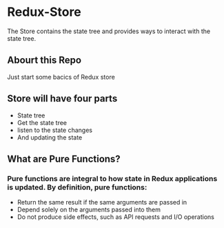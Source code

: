 # Redux-Store
The Store contains the state tree and provides ways to interact with the state tree.

## Abourt this Repo 
Just start some bacics of Redux store

## Store will have four parts
- State tree
- Get the state tree
- listen to the state changes
- And updating the state

## What are Pure Functions?
### Pure functions are integral to how state in Redux applications is updated. By definition, pure functions:

- Return the same result if the same arguments are passed in
- Depend solely on the arguments passed into them
- Do not produce side effects, such as API requests and I/O operations
